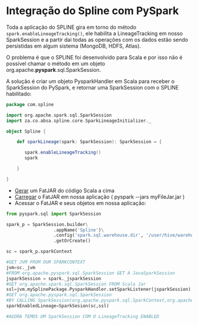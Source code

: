 # Integração do Spline com PySpark

Toda a aplicação do SPLINE gira em torno do método `spark.enableLineageTracking()`, ele habilita a LineageTracking em nosso SparkSession e a partir dai todas as operações com os dados estão sendo persistidas em algum sistema (MongoDB, HDFS, Atlas).

O problema é que o SPLINE foi desenvolvido para Scala e por isso não é possível chamar o método em um objeto org.apache.<strong>pyspark</strong>.sql.SparkSession.

A solução é criar um objeto PysparkHandler em Scala para receber o SparkSession do PySpark, e retornar uma SparkSession com o SPLINE habilitado:
```scala
package com.spline

import org.apache.spark.sql.SparkSession
import za.co.absa.spline.core.SparkLineageInitializer._

object Spline {

    def sparkLineage(spark: SparkSession): SparkSession = {

       spark.enableLineageTracking()
       spark

    }

}
```
- [Gerar](https://github.com/WilliamPorto/keyruslab-spline/blob/master/FatJAR.md "Gerar") um FatJAR do código Scala a cima  
- [Carregar](https://github.com/WilliamPorto/keyruslab-spline/blob/master/Persist%C3%AAncia.md) o FatJAR em nossa aplicação ( pyspark --jars myFileJar.jar )
- Acessar o FatJAR e seus objetos em nossa aplicação:

```python
from pyspark.sql import SparkSession

spark_p = SparkSession.builder\
	              .appName('Spline')\
	              .config('spark.sql.warehouse.dir', '/user/hive/warehouse')\
	              .getOrCreate()

sc = spark_p.sparkContext

#GET JVM FROM OUR SPARKCONTEXT
jvm=sc._jvm
#FROM org.apache.pyspark.sql.SparkSession GET A JavaSparkSession
jsparkSession = spark._jsparkSession
#GET org.apache.spark.sql.SparkSession FROM Scala Jar
ssl=jvm.mySplinePackage.PysparkHandler.setSparkListener(jsparkSession)
#GET org.apache.pyspark.sql.SparkSession
#BY CALLING SparkSession(org.apache.pyspark.sql.SparkContext,org.apache.spark.sql.SparkSession)
sparkEnabledLineage=SparkSesion(sc,ssl)

#AGORA TEMOS UM SparkSession COM O LineageTracking ENABLED
```
